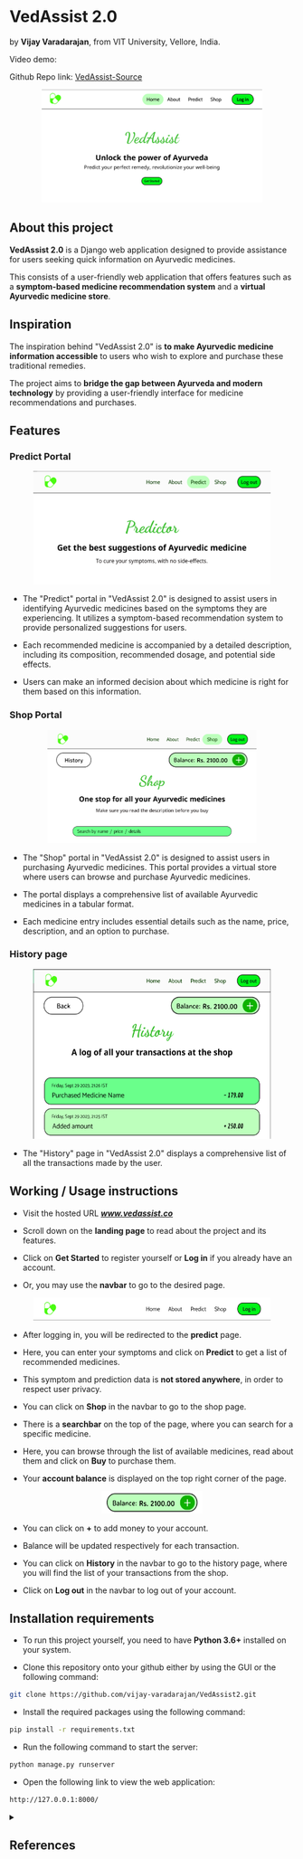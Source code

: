 # VedAssist 2.0

by **Vijay Varadarajan**,
from VIT University, Vellore, India.

Video demo: 

Github Repo link: [VedAssist-Source](https://github.com/vijay-varadarajan/VedAssist2/)

<p align=center>
<img src="readme_images\vedassist_home_design.png" alt="Home page image" width=390px height=200px>
</p>

## About this project

**VedAssist 2.0** is a Django web application designed to provide assistance for users seeking quick information on Ayurvedic medicines. 

This consists of a user-friendly web application that offers features such as a **symptom-based medicine recommendation system** and a **virtual Ayurvedic medicine store**.

## Inspiration

The inspiration behind "VedAssist 2.0" is **to make Ayurvedic medicine information accessible** to users who wish to explore and purchase these traditional remedies. 

The project aims to **bridge the gap between Ayurveda and modern technology** by providing a user-friendly interface for medicine recommendations and purchases.

## Features

### Predict Portal

<p align=center>
<img src="readme_images\vedassist_predictor_design.png" alt="Home page image" width=420px height=200px>
</p>

- The "Predict" portal in "VedAssist 2.0" is designed to assist users in identifying Ayurvedic medicines based on the symptoms they are experiencing. It utilizes a symptom-based recommendation system to provide personalized suggestions for users.

- Each recommended medicine is accompanied by a detailed description, including its composition, recommended dosage, and potential side effects.

- Users can make an informed decision about which medicine is right for them based on this information.

### Shop Portal

<p align=center>
<img src="readme_images\vedassist_shop_design.png" alt="Home page image" width=370px height=200px>
</p>

- The "Shop" portal in "VedAssist 2.0" is designed to assist users in purchasing Ayurvedic medicines. This portal provides a virtual store where users can browse and purchase Ayurvedic medicines.

- The portal displays a comprehensive list of available Ayurvedic medicines in a tabular format.

- Each medicine entry includes essential details such as the name, price, description, and an option to purchase.

### History page

<p align=center>
<img src="readme_images\vedassist_history_design.png" alt="Home page image" width=420px height=300px>
</p>

- The "History" page in "VedAssist 2.0" displays a comprehensive list of all the transactions made by the user.

## Working / Usage instructions

- Visit the hosted URL ***www.vedassist.co***

- Scroll down on the **landing page** to read about the project and its features.

- Click on **Get Started** to register yourself or **Log in** if you already have an account.

- Or, you may use the **navbar** to go to the desired page.

<p align=center>
<img src="readme_images\vedassist_navbar_design.png" alt="Home page image" width=420px height=40px>
</p>

- After logging in, you will be redirected to the **predict** page.

- Here, you can enter your symptoms and click on **Predict** to get a list of recommended medicines.

- This symptom and prediction data is **not stored anywhere**, in order to respect user privacy.

- You can click on **Shop** in the navbar to go to the shop page.

- There is a **searchbar** on the top of the page, where you can search for a specific medicine.

- Here, you can browse through the list of available medicines, read about them and click on **Buy** to purchase them.

- Your **account balance** is displayed on the top right corner of the page.

<p align=center>
<img src="readme_images\vedassist_balance_design.png" alt="Home page image" width=180px height=40px>
</p>

- You can click on **+** to add money to your account.

- Balance will be updated respectively for each transaction.

- You can click on **History** in the navbar to go to the history page, where you will find the list of your transactions from the shop.

- Click on **Log out** in the navbar to log out of your account.


## Installation requirements

- To run this project yourself, you need to have **Python 3.6+** installed on your system.

- Clone this repository onto your github either by using the GUI or the following command:

```bash
git clone https://github.com/vijay-varadarajan/VedAssist2.git
```

- Install the required packages using the following command:

```bash
pip install -r requirements.txt
```

- Run the following command to start the server:

```bash
python manage.py runserver
```

- Open the following link to view the web application:

```bash
http://127.0.0.1:8000/
```

<details>
    <summary>
        <h2>References</h2>
    </summary>

+ [Python](https://docs.python.org/)
+ [Django](https://docs.djangoproject.com/)
+ [Bootstrap](https://getbootstrap.com/docs/4.0/getting-started/introduction/)
+ [Ayurvedic medicine](https://en.wikipedia.org/wiki/Ayurveda)

</details>
